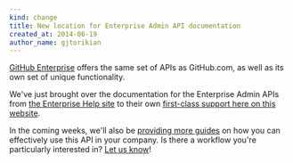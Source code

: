 ```yaml
---
kind: change
title: New location for Enterprise Admin API documentation
created_at: 2014-06-19
author_name: gjtorikian
---
```


[GitHub Enterprise](https://enterprise.github.com) offers the same set of APIs as GitHub.com, as well as its own set of unique functionality.

We've just brought over the documentation for the Enterprise Admin APIs from [the Enterprise Help site](https://enterprise.github.com/help) to their own [first-class support here on this website](https://developer.github.com/v3/enterprise/).

In the coming weeks, we'll also be [providing more guides](https://developer.github.com/guides/) on how you can effectively use this API in your company. Is there a workflow you're particularly interested in? [Let us know](https://github.com/contact?form%5Bsubject%5D=Suggestion+for+an+Enterprise+Guide)!
